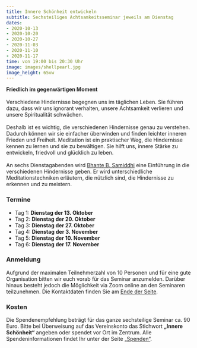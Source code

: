 ```yaml
---
title: Innere Schönheit entwickeln
subtitle: Sechsteiliges Achtsamkeitsseminar jeweils am Dienstag
dates:
- 2020-10-13
- 2020-10-20
- 2020-10-27
- 2020-11-03
- 2020-11-10
- 2020-11-17
time: von 19:00 bis 20:30 Uhr
image: images/shellpearl.jpg
image_height: 65vw
---
```

**Friedlich im gegenwärtigen Moment**<br>
<br>
Verschiedene Hindernisse begegnen uns im täglichen Leben.  Sie führen dazu, dass wir uns ignorant verhalten, unsere Achtsamkeit verlieren und unsere Spiritualität schwächen.<br>
<br>
Deshalb ist es wichtig, die verschiedenen Hindernisse genau zu verstehen.  Dadurch können wir sie einfacher überwinden und finden leichter inneren Frieden und Freiheit.  Meditation ist ein praktischer Weg, die Hindernisse kennen zu lernen und sie zu bewältigen.  Sie hilft uns, innere Stärke zu entwickeln, friedvoll und glücklich zu leben.<br>
<br>
An sechs Dienstagabenden wird [Bhante B. Samiddhi](lehrer.html) eine Einführung in die verschiedenen Hindernisse geben.  Er wird unterschiedliche Meditationstechniken erläutern, die nützlich sind, die Hindernisse zu erkennen und zu meistern.

### Termine
- Tag 1: **Dienstag der 13. Oktober**
- Tag 2: **Dienstag der 20. Oktober**
- Tag 3: **Dienstag der 27. Oktober**
- Tag 4: **Dienstag der 3. November**
- Tag 5: **Dienstag der 10. November**
- Tag 6: **Dienstag der 17. November**

### Anmeldung
Aufgrund der maximalen Teilnehmerzahl von 10 Personen und für eine gute Organisation bitten wir euch vorab für das Seminar anzumelden.  Darüber hinaus besteht jedoch die Möglichkeit via Zoom online an den Seminaren teilzunehmen.  Die Kontaktdaten finden Sie am [Ende der Seite](#footer).

### Kosten
Die Spendenempfehlung beträgt für das ganze sechsteilige Seminar ca. 90 Euro.  Bitte bei Überweisung auf das Vereinskonto das Stichwort **„Innere Schönheit“** angeben oder spendet vor Ort im Zentrum.  Alle Spendeninformationen findet Ihr unter der Seite [„Spenden“](spenden.html).
